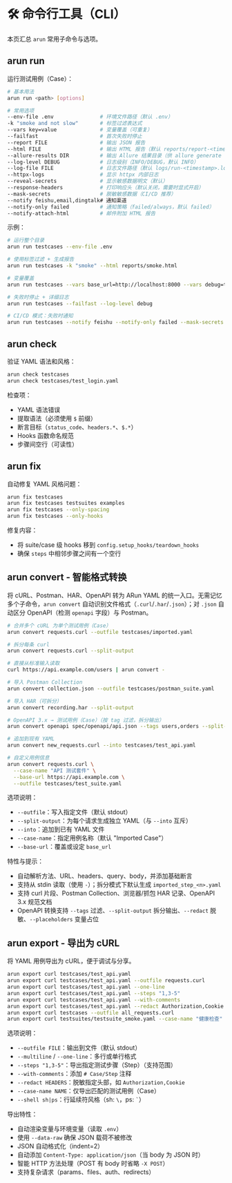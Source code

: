 # 🛠 命令行工具（CLI）

本页汇总 `arun` 常用子命令与选项。

## arun run

运行测试用例（Case）：

```bash
# 基本用法
arun run <path> [options]

# 常用选项
--env-file .env               # 环境文件路径（默认 .env）
-k "smoke and not slow"       # 标签过滤表达式
--vars key=value              # 变量覆盖（可重复）
--failfast                    # 首次失败时停止
--report FILE                 # 输出 JSON 报告
--html FILE                   # 输出 HTML 报告（默认 reports/report-<timestamp>.html）
--allure-results DIR          # 输出 Allure 结果目录（供 allure generate 使用）
--log-level DEBUG             # 日志级别（INFO/DEBUG，默认 INFO）
--log-file FILE               # 日志文件路径（默认 logs/run-<timestamp>.log）
--httpx-logs                  # 显示 httpx 内部日志
--reveal-secrets              # 显示敏感数据明文（默认）
--response-headers            # 打印响应头（默认关闭，需要时显式开启）
--mask-secrets                # 脱敏敏感数据（CI/CD 推荐）
--notify feishu,email,dingtalk# 通知渠道
--notify-only failed          # 通知策略（failed/always，默认 failed）
--notify-attach-html          # 邮件附加 HTML 报告
```

示例：

```bash
# 运行整个目录
arun run testcases --env-file .env

# 使用标签过滤 + 生成报告
arun run testcases -k "smoke" --html reports/smoke.html

# 变量覆盖
arun run testcases --vars base_url=http://localhost:8000 --vars debug=true

# 失败时停止 + 详细日志
arun run testcases --failfast --log-level debug

# CI/CD 模式：失败时通知
arun run testcases --notify feishu --notify-only failed --mask-secrets
```

## arun check

验证 YAML 语法和风格：

```bash
arun check testcases
arun check testcases/test_login.yaml
```

检查项：
- YAML 语法错误
- 提取语法（必须使用 `$` 前缀）
- 断言目标（`status_code`、`headers.*`、`$.*`）
- Hooks 函数命名规范
- 步骤间空行（可读性）

## arun fix

自动修复 YAML 风格问题：

```bash
arun fix testcases
arun fix testcases testsuites examples
arun fix testcases --only-spacing
arun fix testcases --only-hooks
```

修复内容：
- 将 suite/case 级 hooks 移到 `config.setup_hooks/teardown_hooks`
- 确保 `steps` 中相邻步骤之间有一个空行

<a id="format-conversion"></a>
## arun convert - 智能格式转换

将 cURL、Postman、HAR、OpenAPI 转为 ARun YAML 的统一入口。无需记忆多个子命令，`arun convert` 自动识别文件格式（`.curl`/`.har`/`.json`）；对 `.json` 自动区分 OpenAPI（检测 `openapi` 字段）与 Postman。

```bash
# 合并多个 cURL 为单个测试用例（Case）
arun convert requests.curl --outfile testcases/imported.yaml

# 拆分每条 curl
arun convert requests.curl --split-output

# 直接从标准输入读取
curl https://api.example.com/users | arun convert -

# 导入 Postman Collection
arun convert collection.json --outfile testcases/postman_suite.yaml

# 导入 HAR（可拆分）
arun convert recording.har --split-output

# OpenAPI 3.x → 测试用例（Case）（按 tag 过滤，拆分输出）
arun convert openapi spec/openapi/api.json --tags users,orders --split-output

# 追加到现有 YAML
arun convert new_requests.curl --into testcases/test_api.yaml

# 自定义用例信息
arun convert requests.curl \
  --case-name "API 测试套件" \
  --base-url https://api.example.com \
  --outfile testcases/test_suite.yaml
```

选项说明：
- `--outfile`：写入指定文件（默认 stdout）
- `--split-output`：为每个请求生成独立 YAML（与 `--into` 互斥）
- `--into`：追加到已有 YAML 文件
- `--case-name`：指定用例名称（默认 "Imported Case"）
- `--base-url`：覆盖或设定 `base_url`

特性与提示：
- 自动解析方法、URL、headers、query、body，并添加基础断言
- 支持从 stdin 读取（使用 `-`）；拆分模式下默认生成 `imported_step_<n>.yaml`
- 支持 curl 片段、Postman Collection、浏览器/抓包 HAR 记录、OpenAPI 3.x 规范文档
- OpenAPI 转换支持 `--tags` 过滤、`--split-output` 拆分输出、`--redact` 脱敏、`--placeholders` 变量占位

## arun export - 导出为 cURL

将 YAML 用例导出为 cURL，便于调试与分享。

```bash
arun export curl testcases/test_api.yaml
arun export curl testcases/test_api.yaml --outfile requests.curl
arun export curl testcases/test_api.yaml --one-line
arun export curl testcases/test_api.yaml --steps "1,3-5"
arun export curl testcases/test_api.yaml --with-comments
arun export curl testcases/test_api.yaml --redact Authorization,Cookie
arun export curl testcases --outfile all_requests.curl
arun export curl testsuites/testsuite_smoke.yaml --case-name "健康检查"
```

选项说明：
- `--outfile FILE`：输出到文件（默认 stdout）
- `--multiline` / `--one-line`：多行或单行格式
- `--steps "1,3-5"`：导出指定测试步骤（Step）（支持范围）
- `--with-comments`：添加 `# Case/Step` 注释
- `--redact HEADERS`：脱敏指定头部，如 `Authorization,Cookie`
- `--case-name NAME`：仅导出匹配的测试用例（Case）
- `--shell sh|ps`：行延续符风格（sh: `\`，ps: `` ` ``）

导出特性：
- 自动渲染变量与环境变量（读取 `.env`）
- 使用 `--data-raw` 确保 JSON 载荷不被修改
- JSON 自动格式化（indent=2）
- 自动添加 `Content-Type: application/json`（当 body 为 JSON 时）
- 智能 HTTP 方法处理（POST 有 body 时省略 `-X POST`）
- 支持复杂请求（params、files、auth、redirects）
